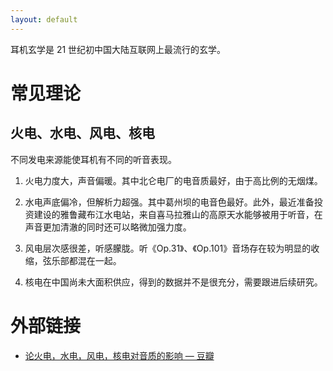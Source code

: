 ```yaml
---
layout: default
---
```


耳机玄学是 21 世纪初中国大陆互联网上最流行的玄学。

# 常见理论

## 火电、水电、风电、核电

不同发电来源能使耳机有不同的听音表现。

1. 火电力度大，声音偏暖。其中北仑电厂的电音质最好，由于高比例的无烟煤。

2. 水电声底偏冷，但解析力超强。其中葛州坝的电音色最好。此外，最近准备投资建设的雅鲁藏布江水电站，来自喜马拉雅山的高原天水能够被用于听音，在声音更加清澈的同时还可以略微加强力度。

3. 风电层次感很差，听感朦胧。听《Op.31》、《Op.101》音场存在较为明显的收缩，弦乐部都混在一起。

4. 核电在中国尚未大面积供应，得到的数据并不是很充分，需要跟进后续研究。

# 外部链接

- [论火电，水电，风电，核电对音质的影响 — 豆瓣](http://www.douban.com/note/213228320/)